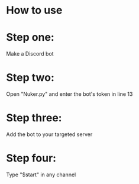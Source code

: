 # How to use
# Step one: 
Make a Discord bot
# Step two: 
Open "Nuker.py" and enter the bot's token in line 13
# Step three: 
Add the bot to your targeted server
# Step four: 
Type "$start" in any channel
